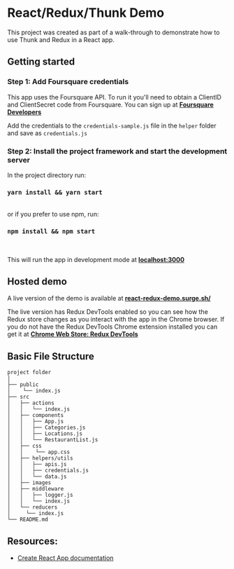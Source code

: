 # React/Redux/Thunk Demo

This project was created as part of a walk-through to demonstrate how to use Thunk and Redux in a React app.

## Getting started

### Step 1: Add Foursquare credentials

This app uses the Foursquare API. To run it you'll need to obtain a ClientID and ClientSecret code from Foursquare. You can sign up at **[Foursquare Developers](https://foursquare.com/developers/signup)**

Add the credentials to the `credentials-sample.js` file in the `helper` folder and save as `credentials.js`

### Step 2: Install the project framework and start the development server

In the project directory run:

### `yarn install && yarn start`

<br>
or if you prefer to use npm, run:

### `npm install && npm start`

<br>

This will run the app in development mode at **[localhost:3000](http://localhost:3000/)**

## Hosted demo

A live version of the demo is available at **[react-redux-demo.surge.sh/](http://react-redux-demo.surge.sh/)**

The live version has Redux DevTools enabled so you can see how the Redux store changes as you interact with the app in the Chrome browser. If you do not have the Redux DevTools Chrome extension installed you can get it at **[Chrome Web Store: Redux DevTools](https://chrome.google.com/webstore/detail/redux-devtools/lmhkpmbekcpmknklioeibfkpmmfibljd?hl=en)**

## Basic File Structure

```
project folder
│
├── public
│    └── index.js
├── src
│   ├── actions
│   │   └── index.js
│   ├── components
│   │   ├── App.js
│   │   ├── Categories.js
│   │   ├── Locations.js
│   │   └── RestaurantList.js
│   ├── css
│   │    └── app.css
│   ├── helpers/utils
│   │   ├── apis.js
│   │   ├── credentials.js
│   │   └── data.js
│   ├── images
│   ├── middleware
│   │   ├── logger.js
│   │   └── index.js
│   └── reducers
│     └── index.js
└── README.md
```

## Resources:

- [Create React App documentation](https://facebook.github.io/create-react-app/docs/getting-started)
